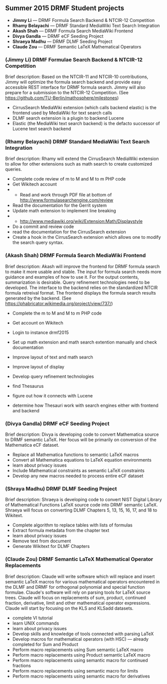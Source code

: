 ## Summer 2015 DRMF Student projects

* **Jimmy Li** — DRMF Formula Search Backend & NTCIR-12 Competition
* **Rhamy Belayachi** — DRMF Standard MediaWiki Text Search Integration
* **Akash Shah** — DRMF Formula Search MediaWiki Frontend 
* **Divya Gandla** — DRMF eCF Seeding Project
* **Shraeya Madhu** — DRMF DLMF Seeding Project
* **Claude Zou** — DRMF Semantic LaTeX Mathematical Operators 

### (Jimmy Li) DRMF Formulae Search Backend & NTCIR-12 Competition

Brief description: Based on the NTCIR-11 and NTCIR-10 contributions, Jimmy will 
optimize the formula search backend and provide easy accessible REST interface for 
DRMF formula search.  Jimmy will also prepare for a submission to the NTCIR-12
Competition.
(See https://github.com/TU-Berlin/mathosphere/milestones)

* CirrusSearch MediaWiki extension (which calls backend elastic) is the frontend used by MediaWiki for text search calls 
* DLMF search extension is a plugin to backend Lucene 
* Elastic (the MediaWiki text search backend) is the defacto successor of Lucene text search backend

### (Rhamy Belayachi) DRMF Standard MediaWiki Text Search Integration

Brief description: Rhamy will extend the CirrusSearch MediaWiki extension to allow
for other extensions such as math search to create customized queries. 

* Complete code review of m to M and M to m PHP code
* Get Wikitech account
* * Read and work through PDF file at bottom of http://www.formulasearchengine.com/review
* Read the documentation for the Gerrit system
* Update math extension to implement line breaking 
* * http://www.mediawiki.org/wiki/Extension:Math/Displaystyle
* Do a commit and review code
* read the documentation for the CirrusSearch extension
* Create a hook in the CirrusSearch extension which allows one to modify the search query syntax.

### (Akash Shah) DRMF Formula Search MediaWiki Frontend

Brief description: Akash will improve the frontend for DRMF formula search to make
it more usable and stable. The input for formula search needs more guidance and 
examples of how to use it.  For the output contents, summarization is desirable.
Query refinement technologies need to be developed. The interface to the backend
relies on the standardized NTCIR formula retreival format.  The frontend displays
the formula search results generated by the backend.
(See https://phabricator.wikimedia.org/project/view/737/)

* Complete the m to M and M to m PHP code
* Get account on Wikitech
* Login to instance drmf2015
* Set up math extension and math search extention manually and check documentation
* Improve layout of text and math search
* Improve layout of display
* Develop query refinement technologies

* find Thesaurus
* figure out how it connects with Lucene
* determine how Thesauri work with search engines either with frontend and backend

### (Divya Gandla) DRMF eCF Seeding Project

Brief description:  Divya is developing code to convert Mathematica source to 
DRMF semantic LaTeX.  Her focus will be primarily on conversion of the Mathematica 
eCF dataset.

* Replace all Mathematica functions to semantic LaTeX macros
* Convert all Mathematica equations to LaTeX equation environments
* learn about privacy issues
* Include Mathematical constraints as semantic LaTeX constraints
* Develop any new macros needed to process entire eCF dataset

### (Shraya Madhu) DRMF DLMF Seeding Project

Brief description: Shraeya is developing code to convert NIST Digital Library of 
Mathematical Functions LaTeX source code into DRMF semantic LaTeX.  Shraeya 
will focus on converting DLMF Chapters 5, 13, 15, 16, 17, and 18 to Wikitext.

* Complete algorithm to replace tables with lists of formulas
* Extract formula metadata from the chapter text
* learn about privacy issues
* Remove text from document
* Generate Wikitext for DLMF Chapters

### (Claude Zou) DRMF Semantic LaTeX Mathematical Operator Replacements

Brief description: Claude will write software which will replace and 
insert semantic LaTeX macros for various mathematical operators 
encountered in the DLMF and DRMF for orthogonal polynomial and special 
function formulae. Claude's software will rely on parsing tools for 
LaTeX source trees.  Claude will focus on replacements of sum, product, 
continued fraction, derivative, limit and other mathematical operator expressions.
Claude will start by focusing on the KLS and KLSadd datasets.

* complete VI tutorial
* learn UNIX commands 
* learn about privacy issues
* Develop skills and knowledge of tools connected with parsing LaTeX
* Develop macros for mathematical operators (with HSC) — already completed for Sum and Product
* Perform macro replacements using Sum semantic LaTeX macro
* Perform macro replacements using Product semantic LaTeX macro 
* Perform macro replacements using semantic macro for continued fractions 
* Perform macro replacements using semantic macro for limits
* Perform macro replacements using semantic macro for derivatives

